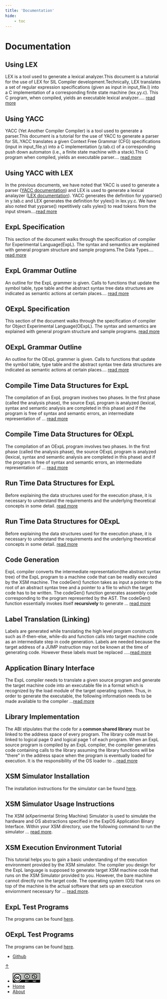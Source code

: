 ```yaml
---
title: 'Documentation'
hide:
    - toc
---
```


# Documentation

Using LEX
---------

LEX is a tool used to generate a lexical analyzer.This document is a tutorial for the use of LEX for SIL Compiler development.Technically, LEX translates a set of regular expression specifications (given as input in input\_file.l) into a C implementation of a corresponding finite state machine (lex.yy.c). This C program, when compiled, yields an executable lexical analyzer..... [read more](lex.html)

Using YACC
----------

YACC (Yet Another Compiler Compiler) is a tool used to generate a parser.This document is a tutorial for the use of YACC to generate a parser for SIL.YACC translates a given Context Free Grammar (CFG) specifications (input in input\_file.y) into a C implementation (y.tab.c) of a corresponding push down automaton (i.e., a finite state machine with a stack).This C program when compiled, yields an executable parser.... [read more](yacc.html)

Using YACC with LEX
-------------------

In the previous documents, we have noted that YACC is used to generate a parser ([YACC documentation](yacc.html)) and LEX is used to generate a lexical analayzer ([LEX documentation](lex.html)). YACC generates the definition for yyparse() in y.tab.c and LEX generates the definition for yylex() in lex.yy.c. We have also noted that yyparse() repetitively calls yylex() to read tokens from the input stream....[read more](ywl.html)

ExpL Specification
------------------

This section of the document walks through the specification of compiler for Experimental Language(ExpL). The syntax and semantics are explained with general program structure and sample programs.The Data Types.... [read more](expl.html)

ExpL Grammar Outline
--------------------

An outline for the ExpL grammer is given. Calls to functions that update the symbol table, type table and the abstract syntax tree data structures are indicated as semantic actions at certain places.... [read more](grammar-outline.html)

OExpL Specification
-------------------

This section of the document walks through the specification of compiler for Object Experimental Language(OExpL). The syntax and semantics are explained with general program structure and sample programs. [read more](oexpl-specification.html)

OExpL Grammar Outline
---------------------

An outline for the OExpL grammer is given. Calls to functions that update the symbol table, type table and the abstract syntax tree data structures are indicated as semantic actions at certain places.... [read more](oexpl-grammar-outline.html)

Compile Time Data Structures for ExpL
-------------------------------------

The compilation of an ExpL program involves two phases. In the first phase (called the analysis phase), the source ExpL program is analyzed (lexical, syntax and semantic analysis are completed in this phase) and if the program is free of syntax and semantic errors, an intermediate representation of ... [read more](data-structures.html)

Compile Time Data Structures for OExpL
--------------------------------------

The compilation of an OExpL program involves two phases. In the first phase (called the analysis phase), the source OExpL program is analyzed (lexical, syntax and semantic analysis are completed in this phase) and if the program is free of syntax and semantic errors, an intermediate representation of ... [read more](oexpl-data-structures.html)

Run Time Data Structures for ExpL
---------------------------------

Before explaining the data structures used for the execution phase, it is necessary to understand the requirements and the underlying theoretical concepts in some detail. [read more](run-data-structures.html)

Run Time Data Structures for OExpL
----------------------------------

Before explaining the data structures used for the execution phase, it is necessary to understand the requirements and the underlying theoretical concepts in some detail. [read more](oexpl-run-data-structures.html)

Code Generation
---------------

ExpL compiler converts the intermediate representation(the abstract syntax tree) of the ExpL program to a machine code that can be readily executed by the XSM machine. The codeGen() function takes as input a pointer to the root of an abstract syntax tree and a pointer to a file to which the target code has to be written. The codeGen() function generates assembly code corresponding to the program represented by the AST. The codeGen() function essentially invokes itself **recursively** to generate ... [read more](codegen.html)

Label Translation (Linking)
---------------------------

Labels are generated while translating the high level program constructs such as if-then-else, while-do and function calls into target machine code as an intermediate step in code generation. Labels are needed because the target address of a JUMP instruction may not be known at the time of generating code. However these labels must be replaced .....[read more](label-translation.html)

Application Binary Interface
----------------------------

The ExpL compiler needs to translate a given source program and generate the target machine code into an executable file in a format which is recognized by the load module of the target operating system. Thus, in order to generate the executable, the following information needs to be made available to the compiler ...[read more](abi.html)

Library Implementation
----------------------

The ABI stipulates that the code for a **common shared library** must be linked to the address space of every program. The library code must be linked to logical page 0 and logical page 1 of each program. When an ExpL source program is compiled by an ExpL compiler, the compiler generates code containing calls to the library assuming the library functions will be "there" in the address space when the program is eventually loaded for execution. It is the responsibility of the OS loader to ...[read more](library-implementation.html)

XSM Simulator Installation
--------------------------

The installation instructions for the simulator can be found [here](install.html).

XSM Simulator Usage Instructions
--------------------------------

The XSM (eXperimental String Machine) Simulator is used to simulate the hardware and OS abstractions specified in the ExpOS Application Binary Interface. Within your XSM directory, use the following command to run the simulator ... [read more](xsmusagespec.html).

XSM Execution Environment Tutorial
----------------------------------

This tutorial helps you to gain a basic understanding of the execution environment provided by the XSM simulator. The compiler you design for the ExpL language is supposed to generate target XSM machine code that runs on the XSM Simulator provided to you. However, the bare machine cannot directly run the target code. The operating system (OS) that runs on top of the machine is the actual software that sets up an execution enviornment necessary for ... [read more](xsm-environment-tut.html).

ExpL Test Programs
------------------

The programs can be found [here](testprograms.html).

OExpL Test Programs
-------------------

The programs can be found [here](oexpl-testprograms.html).

*   [Github](https://github.com/silcnitc)

[↑](#navtop "Go back up")

*   [![Creative Commons License](img/creativecommons.png)](http://creativecommons.org/licenses/by-nc/4.0/)
*   [Home](index.html)
*   [About](about.html)
